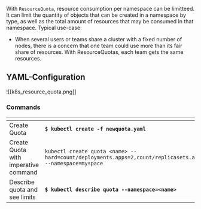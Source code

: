 With `ResourceQuota`, resource consumption per namespace can be limitteed. It can limit the quantity of objects that can be created in a namespace by type, as well as the total amount of resources that may be consumed in that namespace. Typical use-case:

-   When several users or teams share a cluster with a fixed number of nodes, there is a concern that one team could use more than its fair share of resources. With ResourceQuotas, each team gets the same resources.

## YAML-Configuration

![[k8s_resource_quota.png]]

### Commands

<table data-header-hidden><thead><tr><th width="224"></th><th></th></tr></thead><tbody><tr><td>Create Quota</td><td><strong><code>$ kubectl create -f newquota.yaml</code></strong></td></tr><tr><td>Create Quota with imperative command</td><td><pre><code>kubectl create quota &#x3C;name> --hard=count/deployments.apps=2,count/replicasets.apps=4,count/pods=3,count/secrets=4 --namespace=myspace
</code></pre></td></tr><tr><td>Describe quota and see limits</td><td><strong><code>$ kubectl describe quota --namespace=&#x3C;name></code></strong></td></tr></tbody></table>
